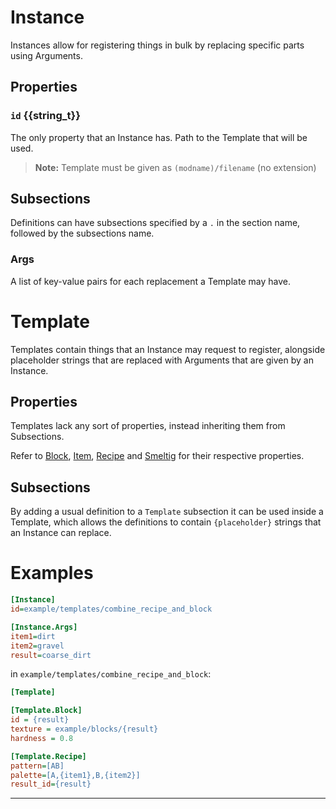 # Instance
Instances allow for registering things in bulk by replacing specific parts using Arguments.

## Properties
### `id` {{string_t}}
The only property that an Instance has. Path to the Template that will be used.
> **Note:** Template must be given as `(modname)/filename` (no extension)

## Subsections
Definitions can have subsections specified by a `.` in the section name, followed by the subsections name.

### Args
A list of key-value pairs for each replacement a Template may have.

# Template
Templates contain things that an Instance may request to register, alongside placeholder strings that are replaced with Arguments that are given by an Instance.

## Properties
Templates lack any sort of properties, instead inheriting them from Subsections.

Refer to [Block](Block.html), [Item](Item.html), [Recipe](Recipe.html) and [Smeltig](Smelting.html) for their respective properties.

## Subsections
By adding a usual definition to a `Template` subsection it can be used inside a Template, which allows the definitions to contain `{placeholder}` strings that an Instance can replace.

# Examples
```ini
[Instance]
id=example/templates/combine_recipe_and_block

[Instance.Args]
item1=dirt
item2=gravel
result=coarse_dirt
```
in `example/templates/combine_recipe_and_block`:
```ini
[Template]

[Template.Block]
id = {result}
texture = example/blocks/{result}
hardness = 0.8

[Template.Recipe]
pattern=[AB]
palette=[A,{item1},B,{item2}]
result_id={result}
```
---